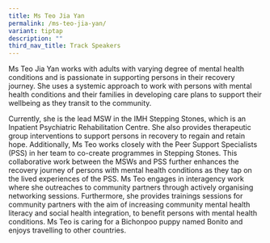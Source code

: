 ```yaml
---
title: Ms Teo Jia Yan
permalink: /ms-teo-jia-yan/
variant: tiptap
description: ""
third_nav_title: Track Speakers
---
```

<p></p>
<p>Ms Teo Jia Yan works with adults with varying degree of mental health
conditions and is passionate in supporting persons in their recovery journey.
She uses a systemic approach to work with persons with mental health conditions
and their families in developing care plans to support their wellbeing
as they transit to the community.</p>
<p>Currently, she is the lead MSW in the IMH Stepping Stones, which is an
Inpatient Psychiatric Rehabilitation Centre. She also provides therapeutic
group interventions to support persons in recovery to regain and retain
hope. Additionally, Ms Teo works closely with the Peer Support Specialists
(PSS) in her team to co-create programmes in Stepping Stones. This collaborative
work between the MSWs and PSS further enhances the recovery journey of
persons with mental health conditions as they tap on the lived experiences
of the PSS. Ms Teo engages in interagency work where she outreaches to
community partners through actively organising networking sessions. Furthermore,
she provides trainings sessions for community partners with the aim of
increasing community mental health literacy and social health integration,
to benefit persons with mental health conditions. Ms Teo is caring for
a Bichonpoo puppy named Bonito and enjoys travelling to other countries.</p>
<p></p>